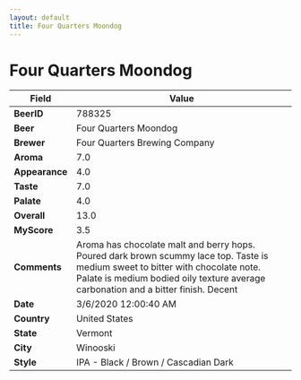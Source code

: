 ```yaml
---
layout: default
title: Four Quarters Moondog
---
```


# Four Quarters Moondog

| Field         | Value     |
|---------------|-----------|
| **BeerID** | 788325 |
| **Beer** | Four Quarters Moondog |
| **Brewer** | Four Quarters Brewing Company |
| **Aroma** | 7.0 |
| **Appearance** | 4.0 |
| **Taste** | 7.0 |
| **Palate** | 4.0 |
| **Overall** | 13.0 |
| **MyScore** | 3.5 |
| **Comments** | Aroma has chocolate malt and berry hops. Poured dark brown scummy lace top. Taste is medium sweet to bitter with chocolate note. Palate is medium bodied oily texture average carbonation and a bitter finish. Decent |
| **Date** | 3/6/2020 12:00:40 AM |
| **Country** | United States |
| **State** | Vermont |
| **City** | Winooski |
| **Style** | IPA - Black / Brown / Cascadian Dark |
